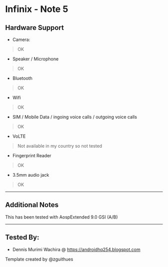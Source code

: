 # Infinix - Note 5

## Hardware Support

* Camera:
> OK

* Speaker / Microphone
> OK

* Bluetooth
> OK

* Wifi
> OK

* SIM / Mobile Data / ingoing voice calls / outgoing voice calls
> OK

* VoLTE
> Not available in my country so not tested 

* Fingerprint Reader
> OK

* 3.5mm audio jack
> OK

***
## Additional Notes

This has been tested with AospExtended 9.0 GSI (A/B)


***


## Tested By:
* Dennis Murimi Wachira @ https://androidhq254.blogspot.com


Template created by @zguithues